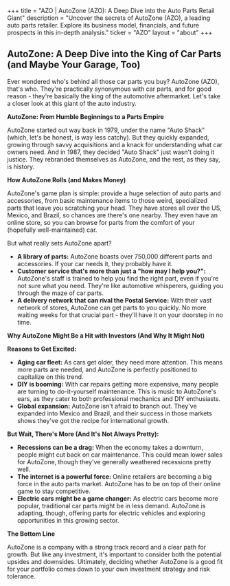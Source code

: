 +++
title = "AZO |  AutoZone (AZO): A Deep Dive into the Auto Parts Retail Giant"
description = "Uncover the secrets of AutoZone (AZO), a leading auto parts retailer. Explore its business model, financials, and future prospects in this in-depth analysis."
ticker = "AZO"
layout = "about"
+++

        


## AutoZone: A Deep Dive into the King of Car Parts (and Maybe Your Garage, Too)

Ever wondered who's behind all those car parts you buy?  AutoZone (AZO), that's who. They're practically synonymous with car parts, and for good reason - they're basically the king of the automotive aftermarket.  Let's take a closer look at this giant of the auto industry.

**AutoZone: From Humble Beginnings to a Parts Empire**

AutoZone started out way back in 1979, under the name "Auto Shack" (which, let's be honest, is way less catchy).  But they quickly expanded, growing through savvy acquisitions and a knack for understanding what car owners need.  And in 1987, they decided "Auto Shack" just wasn't doing it justice. They rebranded themselves as AutoZone, and the rest, as they say, is history.

**How AutoZone Rolls (and Makes Money)**

AutoZone's game plan is simple: provide a huge selection of auto parts and accessories, from basic maintenance items to those weird, specialized parts that leave you scratching your head.  They have stores all over the US, Mexico, and Brazil, so chances are there's one nearby. They even have an online store, so you can browse for parts from the comfort of your (hopefully well-maintained) car.

But what really sets AutoZone apart?

* **A library of parts:**  AutoZone boasts over 750,000 different parts and accessories. If your car needs it, they probably have it.
* **Customer service that's more than just a "how may I help you?":** AutoZone's staff is trained to help you find the right part, even if you're not sure what you need.  They're like automotive whisperers, guiding you through the maze of car parts.
* **A delivery network that can rival the Postal Service:** With their vast network of stores, AutoZone can get parts to you quickly.  No more waiting weeks for that crucial part - they'll have it on your doorstep in no time.

**Why AutoZone Might Be a Hit with Investors (And Why It Might Not)**

**Reasons to Get Excited:**

* **Aging car fleet:**  As cars get older, they need more attention.  This means more parts are needed, and AutoZone is perfectly positioned to capitalize on this trend. 
* **DIY is booming:**  With car repairs getting more expensive, many people are turning to do-it-yourself maintenance.  This is music to AutoZone's ears, as they cater to both professional mechanics and DIY enthusiasts.
* **Global expansion:**  AutoZone isn't afraid to branch out.  They've expanded into Mexico and Brazil, and their success in those markets shows they've got the recipe for international growth.

**But Wait, There's More (And It's Not Always Pretty):**

* **Recessions can be a drag:**  When the economy takes a downturn, people might cut back on car maintenance.  This could mean lower sales for AutoZone, though they've generally weathered recessions pretty well.
* **The internet is a powerful force:**  Online retailers are becoming a big force in the auto parts market. AutoZone has to be on top of their online game to stay competitive.
* **Electric cars might be a game changer:**  As electric cars become more popular, traditional car parts might be in less demand. AutoZone is adapting, though, offering parts for electric vehicles and exploring opportunities in this growing sector.

**The Bottom Line**

AutoZone is a company with a strong track record and a clear path for growth. But like any investment, it's important to consider both the potential upsides and downsides.  Ultimately, deciding whether AutoZone is a good fit for your portfolio comes down to your own investment strategy and risk tolerance. 

        
